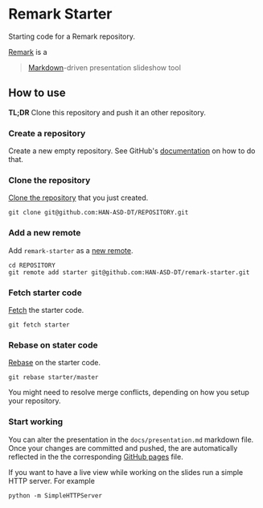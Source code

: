 # Remark Starter
Starting code for a Remark repository.

[Remark][remark] is a

> [Markdown][markdown]-driven presentation slideshow tool 

## How to use
**TL;DR** Clone this repository and push it an other repository.

### Create a repository
Create a new empty repository. See GitHub's [documentation][create] on how to do
that.

### Clone the repository
[Clone the repository][clone] that you just created.

```shell
git clone git@github.com:HAN-ASD-DT/REPOSITORY.git
```

### Add a new remote
Add `remark-starter` as a [new remote][remote].

```shell
cd REPOSITORY
git remote add starter git@github.com:HAN-ASD-DT/remark-starter.git
```

### Fetch starter code
[Fetch][fetch] the starter code.

```shell
git fetch starter
```

### Rebase on stater code
[Rebase][rebase] on the starter code.

```shell
git rebase starter/master
```

You might need to resolve merge conflicts, depending on how you setup your repository.

### Start working
You can alter the presentation in the `docs/presentation.md` markdown file. Once
your changes are committed and pushed, the are automatically reflected in the
the corresponding [GitHub pages][pages] file.

If you want to have a live view while working on the slides run a simple HTTP
server. For example

```shell
python -m SimpleHTTPServer
```

[remark]: https://github.com/gnab/remark
[markdown]: https://daringfireball.net/projects/markdown/
[create]: https://help.github.com/articles/create-a-repo/
[clone]: https://help.github.com/articles/cloning-a-repository/
[remote]: https://help.github.com/articles/adding-a-remote/
[fetch]: https://help.github.com/articles/fetching-a-remote/#fetch
[rebase]: https://help.github.com/articles/about-git-rebase/
[pages]: https://pages.github.com/
